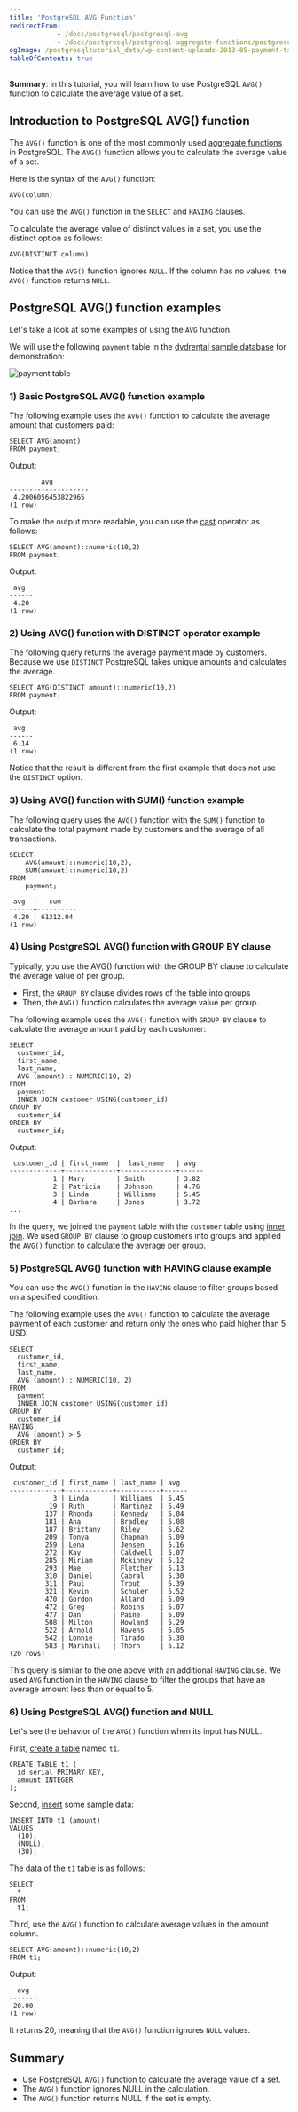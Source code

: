 ```yaml
---
title: 'PostgreSQL AVG Function'
redirectFrom:
            - /docs/postgresql/postgresql-avg 
            - /docs/postgresql/postgresql-aggregate-functions/postgresql-avg-function/
ogImage: /postgresqltutorial_data/wp-content-uploads-2013-05-payment-table.png
tableOfContents: true
---
```


**Summary**: in this tutorial, you will learn how to use PostgreSQL `AVG()` function to calculate the average value of a set.



## Introduction to PostgreSQL AVG() function



The `AVG()` function is one of the most commonly used [aggregate functions](https://www.postgresqltutorial.com/postgresql-aggregate-functions/) in PostgreSQL. The `AVG()` function allows you to calculate the average value of a set.



Here is the syntax of the `AVG()` function:



```
AVG(column)
```



You can use the `AVG()` function in the `SELECT` and `HAVING` clauses.



To calculate the average value of distinct values in a set, you use the distinct option as follows:



```
AVG(DISTINCT column)
```



Notice that the `AVG()` function ignores `NULL`. If the column has no values, the `AVG()` function returns `NULL`.



## PostgreSQL AVG() function examples



Let's take a look at some examples of using the `AVG` function.



We will use the following `payment` table in the [dvdrental sample database](https://www.postgresqltutorial.com/postgresql-getting-started/postgresql-sample-database/ "PostgreSQL Sample Database") for demonstration:



![payment table](/postgresqltutorial_data/wp-content-uploads-2013-05-payment-table.png)



### 1) Basic PostgreSQL AVG() function example



The following example uses the `AVG()` function to calculate the average amount that customers paid:



```
SELECT AVG(amount)
FROM payment;
```



Output:



```
        avg
--------------------
 4.2006056453822965
(1 row)
```



To make the output more readable, you can use the [cast](/docs/postgresql/postgresql-cast) operator as follows:



```
SELECT AVG(amount)::numeric(10,2)
FROM payment;
```



Output:



```
 avg
------
 4.20
(1 row)
```



### 2) Using AVG() function with DISTINCT operator example



The following query returns the average payment made by customers. Because we use `DISTINCT` PostgreSQL takes unique amounts and calculates the average.



```
SELECT AVG(DISTINCT amount)::numeric(10,2)
FROM payment;
```



Output:



```
 avg
------
 6.14
(1 row)
```



Notice that the result is different from the first example that does not use the `DISTINCT` option.



### 3) Using AVG() function with SUM() function example



The following query uses the `AVG()` function with the `SUM()` function to calculate the total payment made by customers and the average of all transactions.



```
SELECT
	AVG(amount)::numeric(10,2),
	SUM(amount)::numeric(10,2)
FROM
	payment;
```



```
 avg  |   sum
------+----------
 4.20 | 61312.04
(1 row)
```



### 4) Using PostgreSQL AVG() function with GROUP BY clause



Typically, you use the AVG() function with the GROUP BY clause to calculate the average value of per group.



- First, the `GROUP BY` clause divides rows of the table into groups
- Then, the `AVG()` function calculates the average value per group.


The following example uses the `AVG()` function with `GROUP BY` clause to calculate the average amount paid by each customer:



```
SELECT
  customer_id,
  first_name,
  last_name,
  AVG (amount):: NUMERIC(10, 2)
FROM
  payment
  INNER JOIN customer USING(customer_id)
GROUP BY
  customer_id
ORDER BY
  customer_id;
```



Output:



```
 customer_id | first_name  |  last_name   | avg
-------------+-------------+--------------+------
           1 | Mary        | Smith        | 3.82
           2 | Patricia    | Johnson      | 4.76
           3 | Linda       | Williams     | 5.45
           4 | Barbara     | Jones        | 3.72
...
```



In the query, we joined the `payment` table with the `customer` table using [inner join](/docs/postgresql/postgresql-inner-join). We used `GROUP BY` clause to group customers into groups and applied the `AVG()` function to calculate the average per group.



### 5) PostgreSQL AVG() function with HAVING clause example



You can use the `AVG()` function in the `HAVING` clause to filter groups based on a specified condition.



The following example uses the `AVG()` function to calculate the average payment of each customer and return only the ones who paid higher than 5 USD:



```
SELECT
  customer_id,
  first_name,
  last_name,
  AVG (amount):: NUMERIC(10, 2)
FROM
  payment
  INNER JOIN customer USING(customer_id)
GROUP BY
  customer_id
HAVING
  AVG (amount) > 5
ORDER BY
  customer_id;
```



Output:



```
 customer_id | first_name | last_name | avg
-------------+------------+-----------+------
           3 | Linda      | Williams  | 5.45
          19 | Ruth       | Martinez  | 5.49
         137 | Rhonda     | Kennedy   | 5.04
         181 | Ana        | Bradley   | 5.08
         187 | Brittany   | Riley     | 5.62
         209 | Tonya      | Chapman   | 5.09
         259 | Lena       | Jensen    | 5.16
         272 | Kay        | Caldwell  | 5.07
         285 | Miriam     | Mckinney  | 5.12
         293 | Mae        | Fletcher  | 5.13
         310 | Daniel     | Cabral    | 5.30
         311 | Paul       | Trout     | 5.39
         321 | Kevin      | Schuler   | 5.52
         470 | Gordon     | Allard    | 5.09
         472 | Greg       | Robins    | 5.07
         477 | Dan        | Paine     | 5.09
         508 | Milton     | Howland   | 5.29
         522 | Arnold     | Havens    | 5.05
         542 | Lonnie     | Tirado    | 5.30
         583 | Marshall   | Thorn     | 5.12
(20 rows)
```



This query is similar to the one above with an additional `HAVING` clause. We used `AVG` function in the `HAVING` clause to filter the groups that have an average amount less than or equal to 5.



### 6) Using PostgreSQL AVG() function and NULL



Let's see the behavior of the `AVG()` function when its input has NULL.



First, [create a table](/docs/postgresql/postgresql-create-table) named `t1`.



```
CREATE TABLE t1 (
  id serial PRIMARY KEY,
  amount INTEGER
);
```



Second, [insert](/docs/postgresql/postgresql-insert) some sample data:



```
INSERT INTO t1 (amount)
VALUES
  (10),
  (NULL),
  (30);
```



The data of the `t1` table is as follows:



```
SELECT
  *
FROM
  t1;
```



Third, use the `AVG()` function to calculate average values in the amount column.



```
SELECT AVG(amount)::numeric(10,2)
FROM t1;
```



Output:



```
  avg
-------
 20.00
(1 row)
```



It returns 20, meaning that the `AVG()` function ignores `NULL` values.



## Summary



- Use PostgreSQL `AVG()` function to calculate the average value of a set.
- The `AVG()` function ignores NULL in the calculation.
- The `AVG()` function returns NULL if the set is empty.
